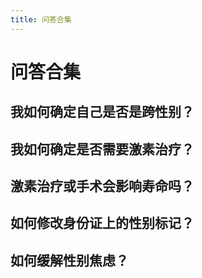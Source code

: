 ```yaml
---
title: 问答合集
---
```

# 问答合集
## 我如何确定自己是否是跨性别？

## 我如何确定是否需要激素治疗？

## 激素治疗或手术会影响寿命吗？

## 如何修改身份证上的性别标记？

## 如何缓解性别焦虑？
